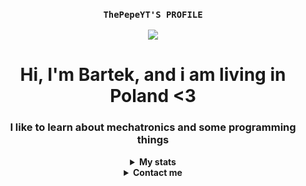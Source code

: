 <h3 align="center"> <code><strong>ThePepeYT'S PROFILE</strong></code></h3>
<p align="center"> <img src="https://komarev.com/ghpvc/?username=thepepeyt"> </img></p>




<h1 align="center"><strong>Hi, I'm Bartek, and i am living in Poland <3</strong></h1>
<h3 align="center">
I like to learn about mechatronics and some programming things
</h3>

<!-- Stats -->
<details align="center"><summary><b>My stats</b></summary>
    <img alt = "GitHub Stats" src="https://github-readme-stats.vercel.app/api?username=thepepeyt&show_icons=true&hide=issues&icon_color=C9D1D9&hide_border=false&title_color=C9D1D9&text_color=8B948D&bg_color=0D1117&theme=dark">

  [![trophy](https://github-profile-trophy.vercel.app/?username=thepepeyt&&theme=darkhub)](https://github.com/ryo-ma/github-profile-trophy)
    <!-- ![ThePepeYT wakatime stats](https://github-readme-stats.vercel.app/api/wakatime?username=thepepeyt)](https://github.com/anuraghazra/github-readme-stats) -->
</details>


<!-- Contact me -->
<details align="center"><summary><b>Contact me</b></summary>
    <ul>
        <li><strong>Discord:</strong> <code>ThePepeYT#1139</code></li>
        <li><strong>Discord Group:</strong> <code>[DISCORD](https://discord.gg/ktUcZwCsE4)</code</li>
        
    </ul>
    [![](https://i.imgur.com/UfyvtOL.png)](https://discord.gg/ktUcZwCsE4)


</details>


